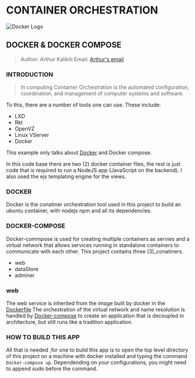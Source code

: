 # CONTAINER ORCHESTRATION

![Docker Logo](https://www.google.com/url?sa=i&rct=j&q=&esrc=s&source=images&cd=&cad=rja&uact=8&ved=2ahUKEwia1MHW6bjhAhUth-AKHSNEB10QjRx6BAgBEAU&url=%2Furl%3Fsa%3Di%26rct%3Dj%26q%3D%26esrc%3Ds%26source%3Dimages%26cd%3D%26ved%3D%26url%3Dhttps%253A%252F%252F1000logos.net%252Fdocker-logo%252F%26psig%3DAOvVaw2lNdEVRfruIexZOdwE5pB-%26ust%3D1554549322718737&psig=AOvVaw2lNdEVRfruIexZOdwE5pB-&ust=1554549322718737)

## DOCKER & DOCKER COMPOSE

> Author: Arthur Kalikiti
> Email: [Arthur's email](arthur@kalikiti.net)

### INTRODUCTION

>In computing Container Orchestration is the automated configuration, coordination, and management of computer systems and software.

To this, there are a number of tools one can use. These include:

- LXD
- Rkt
- OpenVZ
- Linux VServer
- Docker

This example only talks about [Docker](https://docker.com) and Docker compose.

In this code base there are two (2) docker container files, the rest is just code that is required to run a NodeJS app (JavaScript on the backend). I also used the ejs templating engine for the views.

### DOCKER

Docker is the conatiner orchestration tool used in this project to build an ubuntu container, with nodejs npm and all its dependencies.

### DOCKER-COMPOSE

Docker-commpose is used for creating multiple containers as servies and a virtual network that allows services running in standalone containers to communicate with each other.
This project contains three (3)_conatiners.

- web
- dataStore
- adminer

### web

The web service is inherited from the image built by docker in the [Dockerfile](https://github.com/arthurkay/container-presentation/blob/copy/Dockerfile)
The orchestration of the virtual network and name resolution is handled by [Docker-compose](https://github.com/arthurkay/container-presentation/blob/copy/docker-compose.yaml) to create an application that is decoupled in architecture, but still runs like a tradition application.

### HOW TO BUILD THIS APP

All that is needed ,for one to build this app is to open the top level directory of this project on a machine with docker installed and typing the command `Docker-compose up`.
Dependending on your configurations, you might need to append sudo before the command.
